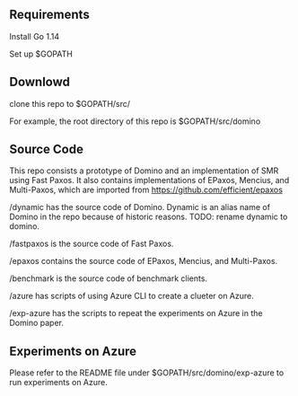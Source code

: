 ## Requirements

Install Go 1.14

Set up $GOPATH

## Downlowd

clone this repo to $GOPATH/src/

For example, the root directory of this repo is $GOPATH/src/domino

## Source Code
This repo consists a prototype of Domino and an implementation of SMR using Fast Paxos. It also contains implementations of EPaxos, Mencius, and Multi-Paxos, which are imported from https://github.com/efficient/epaxos

/dynamic has the source code of Domino. Dynamic is an alias name of Domino in the repo because of historic reasons. TODO: rename dynamic to domino.

/fastpaxos is the source code of Fast Paxos.

/epaxos contains the source code of EPaxos, Mencius, and Multi-Paxos.

/benchmark is the source code of benchmark clients.

/azure has scripts of using Azure CLI to create a clueter on Azure.

/exp-azure has the scripts to repeat the experiments on Azure in the Domino paper.

## Experiments on Azure

Please refer to the README file under $GOPATH/src/domino/exp-azure to run experiments on Azure.

